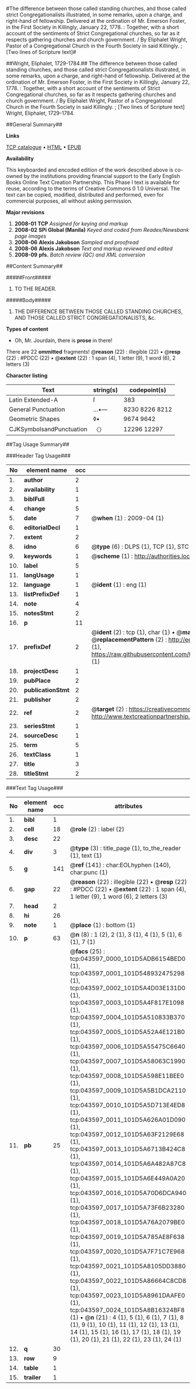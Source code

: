 #The difference between those called standing churches, and those called strict Congregationalists illustrated, in some remarks, upon a charge, and right-hand of fellowship. Delivered at the ordination of Mr. Emerson Foster, in the First Society in Killingly, January 22, 1778. : Together, with a short account of the sentiments of Strict Congregational churches, so far as it respects gathering churches and church government. / By Eliphalet Wright, Pastor of a Congregational Church in the Fourth Society in said Killingly. ; [Two lines of Scripture text]#

##Wright, Eliphalet, 1729-1784.##
The difference between those called standing churches, and those called strict Congregationalists illustrated, in some remarks, upon a charge, and right-hand of fellowship. Delivered at the ordination of Mr. Emerson Foster, in the First Society in Killingly, January 22, 1778. : Together, with a short account of the sentiments of Strict Congregational churches, so far as it respects gathering churches and church government. / By Eliphalet Wright, Pastor of a Congregational Church in the Fourth Society in said Killingly. ; [Two lines of Scripture text]
Wright, Eliphalet, 1729-1784.

##General Summary##

**Links**

[TCP catalogue](http://www.ota.ox.ac.uk/tcp/)  • 
[HTML](http://tei.it.ox.ac.uk/tcp/Texts-HTML/free/N33/N33245.html)  • 
[EPUB](http://tei.it.ox.ac.uk/tcp/Texts-EPUB/free/N33/N33245.epub)

**Availability**

This keyboarded and encoded edition of the
	       work described above is co-owned by the institutions
	       providing financial support to the Early English Books
	       Online Text Creation Partnership. This Phase I text is
	       available for reuse, according to the terms of Creative
	       Commons 0 1.0 Universal. The text can be copied,
	       modified, distributed and performed, even for
	       commercial purposes, all without asking permission.

**Major revisions**

1. __2008-01__ __TCP__ *Assigned for keying and markup*
1. __2008-02__ __SPi Global (Manila)__ *Keyed and coded from Readex/Newsbank page images*
1. __2008-06__ __Alexis Jakobson__ *Sampled and proofread*
1. __2008-06__ __Alexis Jakobson__ *Text and markup reviewed and edited*
1. __2008-09__ __pfs.__ *Batch review (QC) and XML conversion*

##Content Summary##

#####Front#####

1. TO THE READER.

#####Body#####

1. THE DIFFERENCE BETWEEN THOSE CALLED STANDING CHURCHES, AND THOSE CALLED STRICT CONGREGATIONALISTS, &c.

**Types of content**

  * Oh, Mr. Jourdain, there is **prose** in there!

There are 22 **ommitted** fragments! 
 @__reason__ (22) : illegible (22)  •  @__resp__ (22) : #PDCC (22)  •  @__extent__ (22) : 1 span (4), 1 letter (9), 1 word (6), 2 letters (3)

**Character listing**


|Text|string(s)|codepoint(s)|
|---|---|---|
|Latin Extended-A|ſ|383|
|General Punctuation|…•—|8230 8226 8212|
|Geometric Shapes|◊▪|9674 9642|
|CJKSymbolsandPunctuation|〈〉|12296 12297|

##Tag Usage Summary##

###Header Tag Usage###

|No|element name|occ|attributes|
|---|---|---|---|
|1.|__author__|2||
|2.|__availability__|1||
|3.|__biblFull__|1||
|4.|__change__|5||
|5.|__date__|7| @__when__ (1) : 2009-04 (1)|
|6.|__editorialDecl__|1||
|7.|__extent__|2||
|8.|__idno__|6| @__type__ (6) : DLPS (1), TCP (1), STC (1), NOTIS (1), IMAGE-SET (1), EVANS-CITATION (1)|
|9.|__keywords__|1| @__scheme__ (1) : http://authorities.loc.gov/ (1)|
|10.|__label__|5||
|11.|__langUsage__|1||
|12.|__language__|1| @__ident__ (1) : eng (1)|
|13.|__listPrefixDef__|1||
|14.|__note__|4||
|15.|__notesStmt__|2||
|16.|__p__|11||
|17.|__prefixDef__|2| @__ident__ (2) : tcp (1), char (1)  •  @__matchPattern__ (2) : ([0-9\-]+):([0-9IVX]+) (1), (.+) (1)  •  @__replacementPattern__ (2) : http://eebo.chadwyck.com/downloadtiff?vid=$1&page=$2 (1), https://raw.githubusercontent.com/textcreationpartnership/Texts/master/tcpchars.xml#$1 (1)|
|18.|__projectDesc__|1||
|19.|__pubPlace__|2||
|20.|__publicationStmt__|2||
|21.|__publisher__|2||
|22.|__ref__|2| @__target__ (2) : https://creativecommons.org/publicdomain/zero/1.0/ (1), http://www.textcreationpartnership.org/docs/. (1)|
|23.|__seriesStmt__|1||
|24.|__sourceDesc__|1||
|25.|__term__|5||
|26.|__textClass__|1||
|27.|__title__|3||
|28.|__titleStmt__|2||


###Text Tag Usage###

|No|element name|occ|attributes|
|---|---|---|---|
|1.|__bibl__|1||
|2.|__cell__|18| @__role__ (2) : label (2)|
|3.|__desc__|22||
|4.|__div__|3| @__type__ (3) : title_page (1), to_the_reader (1), text (1)|
|5.|__g__|141| @__ref__ (141) : char:EOLhyphen (140), char:punc (1)|
|6.|__gap__|22| @__reason__ (22) : illegible (22)  •  @__resp__ (22) : #PDCC (22)  •  @__extent__ (22) : 1 span (4), 1 letter (9), 1 word (6), 2 letters (3)|
|7.|__head__|2||
|8.|__hi__|26||
|9.|__note__|1| @__place__ (1) : bottom (1)|
|10.|__p__|63| @__n__ (8) : 1 (2), 2 (1), 3 (1), 4 (1), 5 (1), 6 (1), 7 (1)|
|11.|__pb__|25| @__facs__ (25) : tcp:043597_0000_101D5ADB6154BED0 (1), tcp:043597_0001_101D548932475298 (1), tcp:043597_0002_101D5A4D03E131D0 (1), tcp:043597_0003_101D5A4F817E1098 (1), tcp:043597_0004_101D5A510833B370 (1), tcp:043597_0005_101D5A52A4E121B0 (1), tcp:043597_0006_101D5A55475C6640 (1), tcp:043597_0007_101D5A58063C1990 (1), tcp:043597_0008_101D5A598E11BEE0 (1), tcp:043597_0009_101D5A5B1DCA2110 (1), tcp:043597_0010_101D5A5D713E4ED8 (1), tcp:043597_0011_101D5A626A01D090 (1), tcp:043597_0012_101D5A63F2129E68 (1), tcp:043597_0013_101D5A6713B424C8 (1), tcp:043597_0014_101D5A6A482A87C8 (1), tcp:043597_0015_101D5A6E449A0A20 (1), tcp:043597_0016_101D5A70D6DCA940 (1), tcp:043597_0017_101D5A73F6B23280 (1), tcp:043597_0018_101D5A76A2079BE0 (1), tcp:043597_0019_101D5A785AE8F638 (1), tcp:043597_0020_101D5A7F71C7E968 (1), tcp:043597_0021_101D5A8105DD3880 (1), tcp:043597_0022_101D5A86664C8CD8 (1), tcp:043597_0023_101D5A8961DAAFE0 (1), tcp:043597_0024_101D5A8B16324BF8 (1)  •  @__n__ (21) : 4 (1), 5 (1), 6 (1), 7 (1), 8 (1), 9 (1), 10 (1), 11 (1), 12 (1), 13 (1), 14 (1), 15 (1), 16 (1), 17 (1), 18 (1), 19 (1), 20 (1), 21 (1), 22 (1), 23 (1), 24 (1)|
|12.|__q__|30||
|13.|__row__|9||
|14.|__table__|1||
|15.|__trailer__|1||
